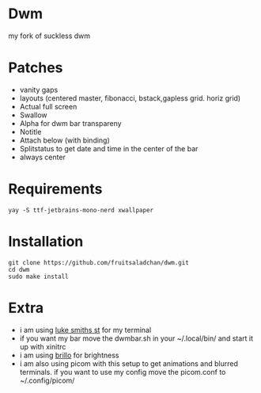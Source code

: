# Dwm
my fork of suckless dwm

# Patches
- vanity gaps
- layouts (centered master, fibonacci, bstack,gapless grid. horiz grid)
- Actual full screen
- Swallow
- Alpha for dwm bar transpareny
- Notitle
- Attach below (with binding)
- Splitstatus to get date and time in the center of the bar
- always center

# Requirements

```
yay -S ttf-jetbrains-mono-nerd xwallpaper 
```

# Installation

```
git clone https://github.com/fruitsaladchan/dwm.git
cd dwm
sudo make install
```

# Extra

- i am using [luke smiths st](https://github.com/LukeSmithxyz/st) for my terminal
- if you want my bar move the dwmbar.sh in your ~/.local/bin/ and start it up with xinitrc
- i am using [brillo](https://github.com/CameronNemo/brillo) for brightness 
- i am also using picom with this setup to get animations and blurred terminals. if you want to use my config move the picom.conf to ~/.config/picom/
